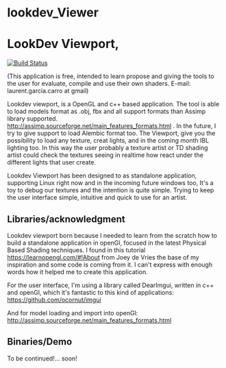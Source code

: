 # lookdev_Viewer

LookDev Viewport,
=====
[![Build Status](https://github.com/LaurentGarcia/LookDev_VisorRT.git)](https://github.com/LaurentGarcia/LookDev_VisorRT)

(This application is free, intended to learn propose and giving the tools to the user for evaluate, compile and use their own shaders. E-mail: laurent.garcia.carro at gmail)

Lookdev viewport, is a OpenGL and c++ based application. The tool is able to load models format as .obj, fbx and all support formats than Assimp library supported. http://assimp.sourceforge.net/main_features_formats.html . In the future, I try to give support to load Alembic format too. The Viewport, give you the possibility to load any texture, creat lights, and in the coming month IBL lighting too. In this way the user probably a texture artist or TD shading artist could check the textures seeing in realtime how react under the different lights that user create.

Lookdev Viewport has been designed to as standalone application, supporting Linux right now and in the incoming future windows too, It's a toy to debug our textures and the intention is quite simple. Trying to keep the user interface simple, intuitive and quick to use for an artist.


Libraries/acknowledgment
------------------------

Lookdev viewport born because I needed to learn from the scratch how to build a standalone application in openGl, focused in the latest Physical Based Shading techniques. I found in this tutorial https://learnopengl.com/#!About from Joey de Vries the base of my inspiration and some code is coming from it. I can't express with enough words how it helped me to create this application.

For the user interface, I'm using a library called DearImgui, written in c++ and openGl, which it's fantastic to this kind of applications: https://github.com/ocornut/imgui

And for model loading and import into openGl: http://assimp.sourceforge.net/main_features_formats.html

Binaries/Demo
-------------

To be continued!... soon!
